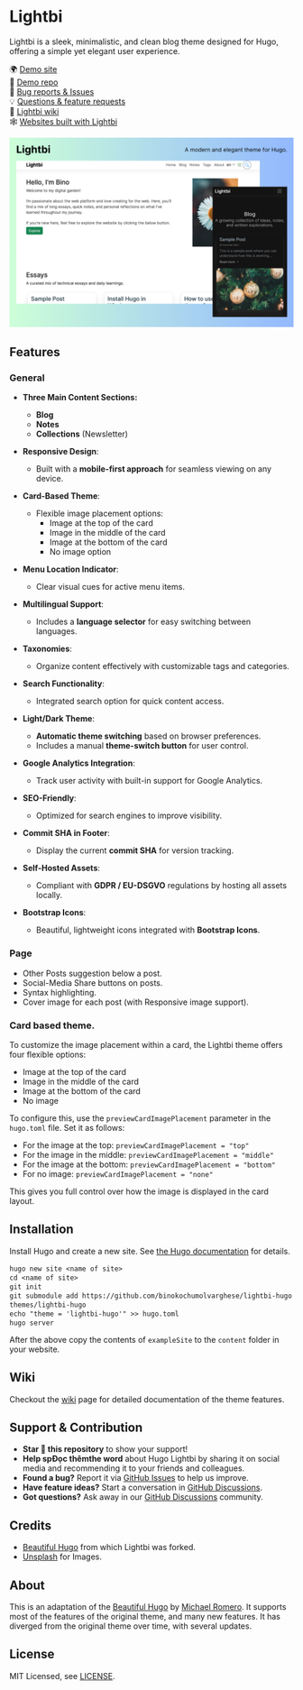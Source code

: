 # Lightbi 

Lightbi is a sleek, minimalistic, and clean blog theme designed for Hugo, offering a simple yet elegant user experience.

🌍 [Demo site](https://lightbi-hugo-theme.netlify.app/)  
📁 [Demo repo](https://github.com/binokochumolvarghese/lightbi-hugo-demo)  
🐛 [Bug reports & Issues](https://github.com/binokochumolvarghese/lightbi-hugo/issues)  
💡 [Questions & feature requests](https://github.com/binokochumolvarghese/lightbi-hugo/discussions)  
📄 [Lightbi wiki](https://github.com/binokochumolvarghese/lightbi-hugo/wiki)  
🕸️ [Websites built with Lightbi](https://github.com/binokochumolvarghese/lightbi-hugo/wiki/Websites-built-with-Lightbi)

![LightBi Hugo Theme Screenshot](https://raw.githubusercontent.com/binokochumolvarghese/lightbi-hugo/master/images/screenshot.png)

## Features

### General
- **Three Main Content Sections:**
  - **Blog**
  - **Notes**
  - **Collections** (Newsletter)

- **Responsive Design**:
  - Built with a **mobile-first approach** for seamless viewing on any device.

- **Card-Based Theme**:
  - Flexible image placement options:
    - Image at the top of the card
    - Image in the middle of the card
    - Image at the bottom of the card
    - No image option

- **Menu Location Indicator**:
  - Clear visual cues for active menu items.

- **Multilingual Support**:
  - Includes a **language selector** for easy switching between languages.

- **Taxonomies**:
  - Organize content effectively with customizable tags and categories.

- **Search Functionality**:
  - Integrated search option for quick content access.

- **Light/Dark Theme**:
  - **Automatic theme switching** based on browser preferences.
  - Includes a manual **theme-switch button** for user control.

- **Google Analytics Integration**:
  - Track user activity with built-in support for Google Analytics.

- **SEO-Friendly**:
  - Optimized for search engines to improve visibility.

- **Commit SHA in Footer**:
  - Display the current **commit SHA** for version tracking.

- **Self-Hosted Assets**:
  - Compliant with **GDPR / EU-DSGVO** regulations by hosting all assets locally.

- **Bootstrap Icons**:
  - Beautiful, lightweight icons integrated with **Bootstrap Icons**.

### Page
- Other Posts suggestion below a post.
- Social-Media Share buttons on posts.
- Syntax highlighting.
- Cover image for each post (with Responsive image support).

### Card based theme.
To customize the image placement within a card, the Lightbi theme offers four flexible options:

- Image at the top of the card
- Image in the middle of the card
- Image at the bottom of the card
- No image

To configure this, use the `previewCardImagePlacement` parameter in the `hugo.toml` file. Set it as follows:
- For the image at the top: `previewCardImagePlacement = "top"`
- For the image in the middle: `previewCardImagePlacement = "middle"`
- For the image at the bottom: `previewCardImagePlacement = "bottom"`
- For no image: `previewCardImagePlacement = "none"`

This gives you full control over how the image is displayed in the card layout.

## Installation

Install Hugo and create a new site. See [the Hugo documentation](https://gohugo.io/getting-started/quick-start/) for details.

```
hugo new site <name of site>
cd <name of site>
git init
git submodule add https://github.com/binokochumolvarghese/lightbi-hugo themes/lightbi-hugo
echo "theme = 'lightbi-hugo'" >> hugo.toml
hugo server
```

After the above copy the contents of `exampleSite` to the `content` folder in your website.

## Wiki

Checkout the [wiki](https://github.com/binokochumolvarghese/lightbi-hugo/wiki) page for detailed documentation of the theme features.

## Support & Contribution

- **Star 🌟 this repository** to show your support!
- **Help spĐọc thêmthe word** about Hugo Lightbi by sharing it on social media and recommending it to your friends and colleagues.
- **Found a bug?** Report it via [GitHub Issues](https://github.com/binokochumolvarghese/lightbi-hugo/issues/new) to help us improve.
- **Have feature ideas?** Start a conversation in [GitHub Discussions](https://github.com/binokochumolvarghese/lightbi-hugo/discussions).
- **Got questions?** Ask away in our [GitHub Discussions](https://github.com/binokochumolvarghese/lightbi-hugo/discussions) community.

## Credits

- [Beautiful Hugo](https://github.com/halogenica/beautifulhugo) from which Lightbi was forked.
- [Unsplash](https://unsplash.com/) for Images.

## About

This is an adaptation of the [Beautiful Hugo](https://github.com/halogenica/beautifulhugo) by [Michael Romero](https://github.com/halogenica). It supports most of the features of the original theme, and many new features. It has diverged from the original theme over time, with several updates.

## License

MIT Licensed, see [LICENSE](https://github.com/binokochumolvarghese/lightbi-hugo/blob/master/LICENSE).

